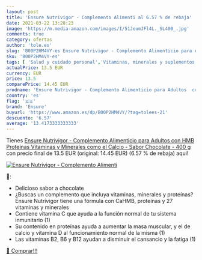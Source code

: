 ```yaml
---
layout: post
title: 'Ensure Nutrivigor - Complemento Alimenti al 6.57 % de rebaja'
date: 2021-03-22 13:28:23
image: 'https://m.media-amazon.com/images/I/51JeumJFl4L._SL400_.jpg'
comments: true
category: ofertas
author: 'tole.es'
slug: 'B00P2HM4VY-es Ensure Nutrivigor - Complemento Alimenticio para Adultos...'
sku: 'B00P2HM4VY-es'
tags: [ 'Salud y cuidado personal','Vitaminas, minerales y suplementos en medicamentos, remedios y suplementos dietéticos','chocolate','ensure', ]
actualPrice: 13.5 EUR
currency: EUR
price: 13.5
comparePrice: 14.45 EUR
prodname: 'Ensure Nutrivigor - Complemento Alimenticio para Adultos  con HMB  Proteínas  Vitaminas y Minerales  como el Calcio - Sabor Chocolate - 400 g'
country: 'es'
flag: '🇪🇸'
brand: 'Ensure'
buyurl: 'https://www.amazon.es/dp/B00P2HM4VY/?tag=tolees-21'
descuento: '6.57'
average: '13.4173333333333'
---
```


Tienes [Ensure Nutrivigor - Complemento Alimenticio para Adultos  con HMB  Proteínas  Vitaminas y Minerales  como el Calcio - Sabor Chocolate - 400 g](https://www.amazon.es/dp/B00P2HM4VY/?tag=tolees-21) con precio final de  13.5 EUR (original: 14.45 EUR) (6.57 %  de rebaja) aqui!

[![Ensure Nutrivigor - Complemento Alimenti](https://m.media-amazon.com/images/I/51JeumJFl4L._SL400_.jpg)](https://www.amazon.es/dp/B00P2HM4VY/?tag=tolees-21)

🔎:

- Delicioso sabor a chocolate
- ¿Buscas un complemento que incluya vitaminas, minerales y proteínas? Ensure Nutrivigor tiene una fórmula con CaHMB, proteínas y 27 vitaminas y minerales
- Contiene vitamina C que ayuda a la función normal de tu sistema inmunitario (1)
- Su contenido en proteínas ayuda a aumentar la masa muscular, y el de calcio y vitamina D al funcionamiento normal de la misma (1)
- Las vitaminas B2, B6 y B12 ayudan a disminuir el cansancio y la fatiga (1)

[🛒 Comprar!!!](https://www.amazon.es/dp/B00P2HM4VY/?tag=tolees-21)
